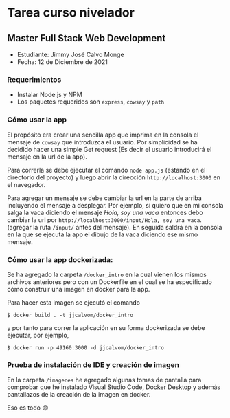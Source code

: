 # Tarea curso nivelador
## Master Full Stack Web Development

- Estudiante: Jimmy José Calvo Monge
- Fecha: 12 de Diciembre de 2021

### Requerimientos

- Instalar Node.js y NPM
- Los paquetes requeridos son `express`, `cowsay` y `path`

### Cómo usar la app

El propósito era crear una sencilla app que imprima en la consola el mensaje de `cowsay` que introduzca el usuario. Por simplicidad se ha decidido hacer una simple Get request (Es decir el usuario introducirá el mensaje en la url de la app).

Para correrla se debe ejecutar el comando `node app.js` (estando en el directorio del proyecto) y luego abrir la dirección `http://localhost:3000` en el navegador.

Para agregar un mensaje se debe cambiar la url en la parte de arriba incluyendo el mensaje a desplegar. Por ejemplo, si quiero que en mi consola salga la vaca diciendo el mensaje *Hola, soy una vaca* entonces debo cambiar la url por `http://localhost:3000/input/Hola, soy una vaca`. (agregar la ruta `/input/` antes del mensaje).
En seguida saldrá en la consola en la que se ejecuta la app el dibujo de la vaca diciendo ese mismo mensaje.

### Cómo usar la app dockerizada:

Se ha agregado la carpeta `/docker_intro` en la cual vienen los mismos archivos anteriores pero con un Dockerfile en el cual se ha especificado cómo construir una imagen en docker para la app.

Para hacer esta imagen se ejecutó el comando 

`$ docker build . -t jjcalvom/docker_intro`

y por tanto para correr la aplicación en su forma dockerizada se debe ejecutar, por ejemplo,

`$ docker run -p 49160:3000 -d jjcalvom/docker_intro`

### Prueba de instalación de IDE y creación de imagen

En la carpeta `/imagenes` he agregado algunas tomas de pantalla para comprobar que he instalado Visual Studio Code, Docker Desktop y además pantallazos de la creación de la imagen en docker.

Eso es todo :blush:
